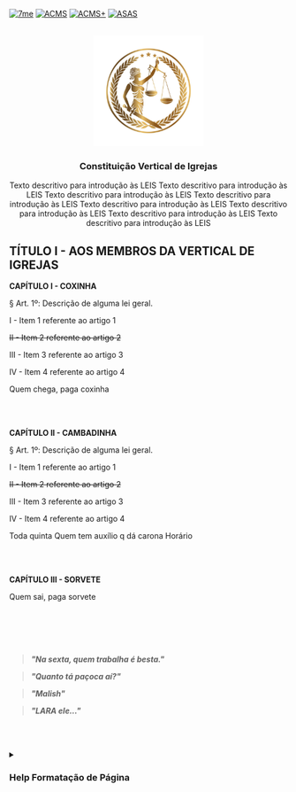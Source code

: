 [![7me][7me-logo]][7me-url]
[![ACMS][acms-logo]][acms-url]
[![ACMS+][acms-plus-logo]][acms-plus-url]
[![ASAS][asas-logo]][asas-url]

<!-- [![TEXTOOOO][IMAGEMMMM]][URLLLLLLLL] -->



<br />
<div align="center">
  <img src="logocabecalho.jpg" alt="Logo" width="200">
  
  <h3 align="center">Constituição Vertical de Igrejas</h3>

  <p align="center">
    Texto descritivo para introdução às LEIS
    Texto descritivo para introdução às LEIS
    Texto descritivo para introdução às LEIS
    Texto descritivo para introdução às LEIS
    Texto descritivo para introdução às LEIS
    Texto descritivo para introdução às LEIS
    Texto descritivo para introdução às LEIS
    Texto descritivo para introdução às LEIS
  </p>
</div>

## TÍTULO I - AOS MEMBROS DA VERTICAL DE IGREJAS

**CAPÍTULO I - COXINHA**

§ Art. 1º: Descrição de alguma lei geral.

I - Item 1 referente ao artigo 1

~~II - Item 2 referente ao artigo 2~~

III - Item 3 referente ao artigo 3

IV - Item 4 referente ao artigo 4

Quem chega, paga coxinha

<br><br>

**CAPÍTULO II - CAMBADINHA**

§ Art. 1º: Descrição de alguma lei geral.

I - Item 1 referente ao artigo 1

~~II - Item 2 referente ao artigo 2~~

III - Item 3 referente ao artigo 3

IV - Item 4 referente ao artigo 4

Toda quinta
Quem tem auxílio q dá carona
Horário


<br><br>

**CAPÍTULO III - SORVETE**

Quem sai, paga sorvete

<br><br><br><br>


> _**"Na sexta, quem trabalha é besta."**_

> _**"Quanto tá paçoca aí?"**_

> _**"Malish"**_

> _**"LARA ele..."**_

<br><br>



<details>
<summary><h3>Help Formatação de Página</h3></summary>

[Quickstart](https://docs.github.com/pt/get-started/writing-on-github/getting-started-with-writing-and-formatting-on-github/quickstart-for-writing-on-github)
<br>
[Sobre escrita e formatação no GitHub](https://docs.github.com/pt/get-started/writing-on-github/getting-started-with-writing-and-formatting-on-github/about-writing-and-formatting-on-github)
<br>
[Sintaxe básica de escrita e formatação no GitHub](https://docs.github.com/pt/get-started/writing-on-github/getting-started-with-writing-and-formatting-on-github/basic-writing-and-formatting-syntax)
<br>
[TEMPLATE](https://github.com/othneildrew/Best-README-Template)

</details>


<!-- Incluir links de lugares, números de telefone dos locais e endereços -->






[asas-logo]: https://asas.sdasystems.org/assets/images/logo-branco-asas.png
[acms-plus-logo]: https://static.vecteezy.com/system/resources/thumbnails/021/556/112/small/error-404-page-not-found-contour-illustration-of-a-small-chibi-who-sits-next-to-a-screwdriver-and-a-broken-wire-for-the-design-vector.jpg
[acms-logo]: https://static.vecteezy.com/system/resources/thumbnails/021/556/112/small/error-404-page-not-found-contour-illustration-of-a-small-chibi-who-sits-next-to-a-screwdriver-and-a-broken-wire-for-the-design-vector.jpg
[7me-logo]: https://static.vecteezy.com/system/resources/thumbnails/021/556/112/small/error-404-page-not-found-contour-illustration-of-a-small-chibi-who-sits-next-to-a-screwdriver-and-a-broken-wire-for-the-design-vector.jpg

[asas-url]: https://asas.sdasystems.org/
[7me-url]: https://en.wikipedia.org/wiki/HTTP_404
[acms-url]: https://en.wikipedia.org/wiki/HTTP_404
[acms-plus-url]: https://en.wikipedia.org/wiki/HTTP_404








